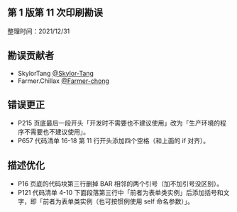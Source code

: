 ## 第 1 版第 11 次印刷勘误

整理时间：2021/12/31


## 勘误贡献者

- SkylorTang [@Skylor-Tang](https://github.com/Skylor-Tang)
- Farmer.Chillax [@Farmer-chong](https://github.com/Farmer-chong)


## 错误更正

- P215 页底最后一段开头「开发时不需要也不建议使用」改为「生产环境的程序不需要也不建议使用」。
- P657 代码清单 16-18 第 11 行开头添加四个空格（和上面的 if 对齐）。


## 描述优化

- P16 页底的代码块第三行删掉 BAR 相邻的两个引号（加不加引号没区别）。
- P121 代码清单 4-10 下面段落第三行中「前者为表单类实例」后添加括号和文字，即「前者为表单类实例（也可按惯例使用 self 命名参数）」。

